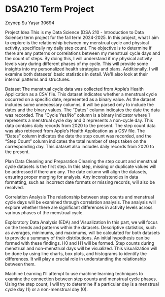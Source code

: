 # DSA210 Term Project
Zeynep Su Yaşar 30694

Project Idea
This is my Data Science (DSA 210 - Introduction to Data Science) term project for the fall term 2024-2025. In this project, what I aim to explore is the relationship between my menstrual cycle and physical activity, specifically my daily step count. The objective is to determine if there are any patterns or correlations between my menstrual cycle days and the count of steps. By doing this, I will understand if my physical activity levels vary during different phases of my cycle. This will provide some insights into my personalized health strategies and plans. Additionally, I will examine both datasets' basic statistics in detail. We'll also look at their internal patterns and structures.

Dataset
The menstrual cycle data was collected from Apple’s Health Application as a CSV file. This dataset indicates whether a menstrual cycle occurred on a specific date, represented as a binary value. As the dataset includes some unnecessary columns, it will be parsed only to include the dates and the binary values. The “Dates” column indicates the date the data was recorded. The “Cycle Yes/No” column is a binary indicator where 1 represents a menstrual cycle day and 0 represents a non-cycle day. This data contains daily records from 2020 to the present.
The step count data was also retrieved from Apple’s Health Application as a CSV file. The “Dates” column indicates the date the step count was recorded, and the “Step Count” column indicates the total number of steps taken on the corresponding day. This dataset also includes daily records from 2020 to the present.

Plan
Data Cleaning and Preparation
Cleaning the step count and menstrual cycle datasets is the first step. In this step, missing or duplicate values will be addressed if there are any. The date column will align the datasets, ensuring proper merging for analysis. Any inconsistencies in data formatting, such as incorrect date formats or missing records, will also be resolved.

Correlation Analysis
The relationship between step counts and menstrual cycle days will be examined through correlation analysis. The analysis will explore whether there are significant differences in activity levels across various phases of the menstrual cycle.

Exploratory Data Analysis (EDA) and Visualization
In this part, we will focus on the trends and patterns within the datasets. Descriptive statistics, such as averages, minimums, and maximums, will be calculated for both datasets to provide a summary of their distributions. An initial hypothesis can be formed with these findings. H0 and H1 will be formed. Step counts during menstrual and non-menstrual days will be visualized. This visualization will be done by using line charts, box plots, and histograms to identify the differences. It will play a crucial role in understanding the relationship between them. 

Machine Learning
I'll attempt to use machine learning techniques to examine the connection between step counts and menstrual cycle phases. Using the step count, I will try to determine if a particular day is a menstrual cycle day (1) or a non-menstrual day (0).

